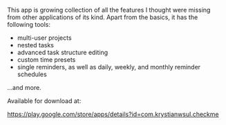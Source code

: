 This app is growing collection of all the features I thought were missing from other applications of its kind. Apart from the basics, it has the following tools:

- multi-user projects
- nested tasks
- advanced task structure editing
- custom time presets
- single reminders, as well as daily, weekly, and monthly reminder schedules

...and more.

Available for download at:

https://play.google.com/store/apps/details?id=com.krystianwsul.checkme

